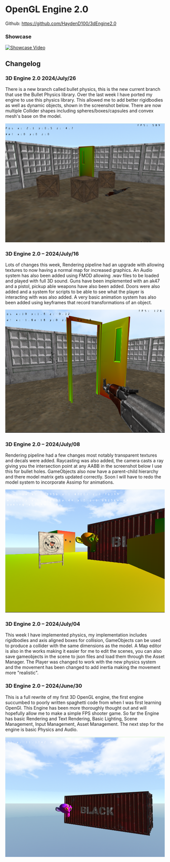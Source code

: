 # OpenGL Engine 2.0

Github: https://github.com/HaydenD100/3dEngine2.0

### Showcase

[![Showcase Video](https://img.youtube.com/vi/pT29-X6VxYc/0.jpg)](https://youtu.be/pT29-X6VxYc)

## Changelog

### 3D Engine 2.0 2024/July/26
There is a new branch called bullet physics, this is the new current branch that use the Bullet Physics library. Over the last week I have ported my engine to use this physics library. This allowed me to add better rigidbodies as well as dynamic objects, shown in the screenshot below. There are now multiple Collider shapes including spheres/boxes/capsules and convex mesh's base on the model.

![screenshot](https://github.com/HaydenD100/3dEngine2.0/blob/Bullet3-physics/github/screenshots/bullet_physics.png)


### 3D Engine 2.0 – 2024/July/16
Lots of changes this week, Rendering pipeline had an upgrade with allowing textures to now having a normal map for increased graphics. An Audio system has also been added using FMOD allowing .wav files to be loaded and played with full 3D sound. Guns have been implemented with an ak47 and a pistol, pickup able weapons have also been added. Doors were also added and a system for scripts to be able to see what the player is interacting with was also added. A very basic animation system has also been added using keyframes that record transformations of an object.

![screenshot](https://github.com/HaydenD100/3dEngine2.0/blob/Bullet3-physics/github/screenshots/gunsnmore.png)


### 3D Engine 2.0 – 2024/July/08
Rendering pipeline had a few changes most notably transparent textures and decals were added. Raycasting was also added, the camera casts a ray giving you the intersection point at any AABB in the screenshot below I use this for bullet holes. GameObjects also now have a parent-child hierarchy and there model matrix gets updated correctly. Soon I will have to redo the model system to incorporate Assimp for animations.

![screenshot](https://github.com/HaydenD100/3dEngine2.0/blob/Bullet3-physics/github/screenshots/Decals.png)


### 3D Engine 2.0 – 2024/July/04
This week I have implemented physics, my implementation includes rigidbodies and axis aligned boxes for collision, GameObjects can be used to produce a collider with the same dimensions as the model. A Map editor is also in the works making it easier for me to edit the scenes, you can also save gameobjects in the scene to json files and load them through the Asset Manager. The Player was changed to work with the new physics system and the movement has been changed to add inertia making the movement more "realistic".


### 3D Engine 2.0 – 2024/June/30
This is a full rewrite of my first 3D OpenGL engine, the first engine succumbed to poorly written spaghetti code from when I was first learning OpenGl. This Engine has been more thoroughly thought out and will hopefully allow me to make a simple FPS shooter game. So far the Engine has basic Rendering and Text Rendering, Basic Lighting, Scene Management, Input Management, Asset Management. The next step for the engine is basic Physics and Audio.

![screenshot](https://github.com/HaydenD100/3dEngine2.0/blob/Bullet3-physics/github/screenshots/3Dengine.png)
